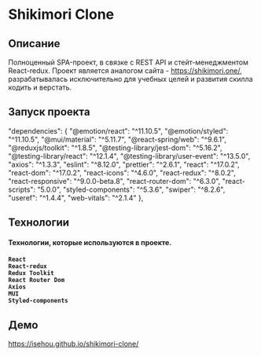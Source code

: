 <h1>Shikimori Clone</h1>

<h2>Описание</h2>

Полноценный SPA-проект, в связке с REST API и стейт-менеджментом React-redux. Проект является аналогом сайта - https://shikimori.one/, разрабатывалась исключительно для учебных целей и развития скилла кодить и верстать. 

<h2>Запуск проекта</h2>

"dependencies": {
    "@emotion/react": "^11.10.5",
    "@emotion/styled": "^11.10.5",
    "@mui/material": "^5.11.7",
    "@react-spring/web": "^9.6.1",
    "@reduxjs/toolkit": "^1.8.5",
    "@testing-library/jest-dom": "^5.16.2",
    "@testing-library/react": "^12.1.4",
    "@testing-library/user-event": "^13.5.0",
    "axios": "^1.3.3",
    "eslint": "^8.12.0",
    "prettier": "^2.6.1",
    "react": "^17.0.2",
    "react-dom": "^17.0.2",
    "react-icons": "^4.6.0",
    "react-redux": "^8.0.2",
    "react-responsive": "^9.0.0-beta.8",
    "react-router-dom": "^6.3.0",
    "react-scripts": "5.0.0",
    "styled-components": "^5.3.6",
    "swiper": "^8.2.6",
    "useref": "^1.4.4",
    "web-vitals": "^2.1.4"
  },

<h2>Технологии</h2>

<h4>Технологии, которые используются в проекте.<h4>

    React
    React-redux
    Redux Toolkit
    React Router Dom
    Axios
    MUI
    Styled-components

<h2>Демо</h2>

https://isehou.github.io/shikimori-clone/
